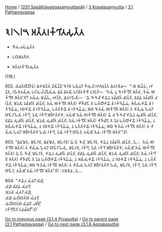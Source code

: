 
[Home](/) / [12S1 Sagāthāvaggasaṃyuttapāḷi](../...md) / [3 Kosalasaṃyutta](...md) / [3.1 Paṭhamavagga](../12S1/3/3.1.md)

# 𑁩𑁇𑁧𑁇𑁫 𑀅𑀢𑁆𑀢𑀭𑀓𑁆𑀔𑀺𑀢𑀲𑀼𑀢𑁆𑀢

* 𑀓𑁄𑀲𑀮𑀲𑀁𑀬𑀼𑀢𑁆𑀢

* 𑀧𑀞𑀫𑀯𑀕𑁆𑀕

* 𑀅𑀢𑁆𑀢𑀭𑀓𑁆𑀔𑀺𑀢𑀲𑀼𑀢𑁆𑀢

(116.)

602\. 𑀲𑀸𑀯𑀢𑁆𑀣𑀺𑀦𑀺𑀤𑀸𑀦𑀁𑁇 𑀏𑀓𑀫𑀦𑁆𑀢𑀁 𑀦𑀺𑀲𑀺𑀦𑁆𑀦𑁄 𑀔𑁄 𑀭𑀸𑀚𑀸 𑀧𑀲𑁂𑀦𑀤𑀺 𑀓𑁄𑀲𑀮𑁄 𑀪𑀕𑀯𑀦𑁆𑀢𑀁 𑀏𑀢𑀤𑀯𑁄𑀘—  “𑀇𑀥 𑀫𑀬𑁆𑀳𑀁, 𑀪𑀦𑁆𑀢𑁂, 𑀭𑀳𑁄𑀕𑀢𑀲𑁆𑀲 𑀧𑀝𑀺𑀲𑀮𑁆𑀮𑀻𑀦𑀲𑁆𑀲 𑀏𑀯𑀁 𑀘𑁂𑀢𑀲𑁄 𑀧𑀭𑀺𑀯𑀺𑀢𑀓𑁆𑀓𑁄 𑀉𑀤𑀧𑀸𑀤𑀺—  ‘𑀓𑁂𑀲𑀁 𑀦𑀼 𑀔𑁄 𑀭𑀓𑁆𑀔𑀺𑀢𑁄 𑀅𑀢𑁆𑀢𑀸, 𑀓𑁂𑀲𑀁 𑀅𑀭𑀓𑁆𑀔𑀺𑀢𑁄 𑀅𑀢𑁆𑀢𑀸’𑀢𑀺? 𑀢𑀲𑁆𑀲 𑀫𑀬𑁆𑀳𑀁, 𑀪𑀦𑁆𑀢𑁂, 𑀏𑀢𑀤𑀳𑁄𑀲𑀺—  ‘𑀬𑁂 𑀔𑁄 𑀓𑁂𑀘𑀺 𑀓𑀸𑀬𑁂𑀦 𑀤𑀼𑀘𑁆𑀘𑀭𑀺𑀢𑀁 𑀘𑀭𑀦𑁆𑀢𑀺, 𑀯𑀸𑀘𑀸𑀬 𑀤𑀼𑀘𑁆𑀘𑀭𑀺𑀢𑀁 𑀘𑀭𑀦𑁆𑀢𑀺, 𑀫𑀦𑀲𑀸 𑀤𑀼𑀘𑁆𑀘𑀭𑀺𑀢𑀁 𑀘𑀭𑀦𑁆𑀢𑀺; 𑀢𑁂𑀲𑀁 𑀅𑀭𑀓𑁆𑀔𑀺𑀢𑁄 𑀅𑀢𑁆𑀢𑀸𑁇 𑀓𑀺𑀜𑁆𑀘𑀸𑀧𑀺 𑀢𑁂 𑀳𑀢𑁆𑀣𑀺𑀓𑀸𑀬𑁄 𑀯𑀸 𑀭𑀓𑁆𑀔𑁂𑀬𑁆𑀬, 𑀅𑀲𑁆𑀲𑀓𑀸𑀬𑁄 𑀯𑀸 𑀭𑀓𑁆𑀔𑁂𑀬𑁆𑀬, 𑀭𑀣𑀓𑀸𑀬𑁄 𑀯𑀸 𑀭𑀓𑁆𑀔𑁂𑀬𑁆𑀬, 𑀧𑀢𑁆𑀢𑀺𑀓𑀸𑀬𑁄 𑀯𑀸 𑀭𑀓𑁆𑀔𑁂𑀬𑁆𑀬; 𑀅𑀣 𑀔𑁄 𑀢𑁂𑀲𑀁 𑀅𑀭𑀓𑁆𑀔𑀺𑀢𑁄 𑀅𑀢𑁆𑀢𑀸𑁇 𑀢𑀁 𑀓𑀺𑀲𑁆𑀲 𑀳𑁂𑀢𑀼? 𑀩𑀸𑀳𑀺𑀭𑀸 𑀳𑁂𑀲𑀸 𑀭𑀓𑁆𑀔𑀸, 𑀦𑁂𑀲𑀸 𑀭𑀓𑁆𑀔𑀸 𑀅𑀚𑁆𑀛𑀢𑁆𑀢𑀺𑀓𑀸; 𑀢𑀲𑁆𑀫𑀸 𑀢𑁂𑀲𑀁 𑀅𑀭𑀓𑁆𑀔𑀺𑀢𑁄 𑀅𑀢𑁆𑀢𑀸𑁇 𑀬𑁂 𑀘 𑀔𑁄 𑀓𑁂𑀘𑀺 𑀓𑀸𑀬𑁂𑀦 𑀲𑀼𑀘𑀭𑀺𑀢𑀁 𑀘𑀭𑀦𑁆𑀢𑀺, 𑀯𑀸𑀘𑀸𑀬 𑀲𑀼𑀘𑀭𑀺𑀢𑀁 𑀘𑀭𑀦𑁆𑀢𑀺, 𑀫𑀦𑀲𑀸 𑀲𑀼𑀘𑀭𑀺𑀢𑀁 𑀘𑀭𑀦𑁆𑀢𑀺; 𑀢𑁂𑀲𑀁 𑀭𑀓𑁆𑀔𑀺𑀢𑁄 𑀅𑀢𑁆𑀢𑀸𑁇 𑀓𑀺𑀜𑁆𑀘𑀸𑀧𑀺 𑀢𑁂 𑀦𑁂𑀯 𑀳𑀢𑁆𑀣𑀺𑀓𑀸𑀬𑁄 𑀭𑀓𑁆𑀔𑁂𑀬𑁆𑀬, 𑀦 𑀅𑀲𑁆𑀲𑀓𑀸𑀬𑁄 𑀭𑀓𑁆𑀔𑁂𑀬𑁆𑀬, 𑀦 𑀭𑀣𑀓𑀸𑀬𑁄 𑀭𑀓𑁆𑀔𑁂𑀬𑁆𑀬, 𑀦 𑀧𑀢𑁆𑀢𑀺𑀓𑀸𑀬𑁄 𑀭𑀓𑁆𑀔𑁂𑀬𑁆𑀬; 𑀅𑀣 𑀔𑁄 𑀢𑁂𑀲𑀁 𑀭𑀓𑁆𑀔𑀺𑀢𑁄 𑀅𑀢𑁆𑀢𑀸𑁇 𑀢𑀁 𑀓𑀺𑀲𑁆𑀲 𑀳𑁂𑀢𑀼? 𑀅𑀚𑁆𑀛𑀢𑁆𑀢𑀺𑀓𑀸 𑀳𑁂𑀲𑀸 𑀭𑀓𑁆𑀔𑀸, 𑀦𑁂𑀲𑀸 𑀭𑀓𑁆𑀔𑀸 𑀩𑀸𑀳𑀺𑀭𑀸; 𑀢𑀲𑁆𑀫𑀸 𑀢𑁂𑀲𑀁 𑀭𑀓𑁆𑀔𑀺𑀢𑁄 𑀅𑀢𑁆𑀢𑀸’”𑀢𑀺𑁇

603\. “𑀏𑀯𑀫𑁂𑀢𑀁, 𑀫𑀳𑀸𑀭𑀸𑀚, 𑀏𑀯𑀫𑁂𑀢𑀁, 𑀫𑀳𑀸𑀭𑀸𑀚𑁇 𑀬𑁂 𑀳𑀺 𑀓𑁂𑀘𑀺, 𑀫𑀳𑀸𑀭𑀸𑀚, 𑀓𑀸𑀬𑁂𑀦 𑀤𑀼𑀘𑁆𑀘𑀭𑀺𑀢𑀁 𑀘𑀭𑀦𑁆𑀢𑀺…𑀧𑁂…  𑀢𑁂𑀲𑀁 𑀅𑀭𑀓𑁆𑀔𑀺𑀢𑁄 𑀅𑀢𑁆𑀢𑀸𑁇 𑀢𑀁 𑀓𑀺𑀲𑁆𑀲 𑀳𑁂𑀢𑀼? 𑀩𑀸𑀳𑀺𑀭𑀸 𑀳𑁂𑀲𑀸, 𑀫𑀳𑀸𑀭𑀸𑀚, 𑀭𑀓𑁆𑀔𑀸, 𑀦𑁂𑀲𑀸 𑀭𑀓𑁆𑀔𑀸 𑀅𑀚𑁆𑀛𑀢𑁆𑀢𑀺𑀓𑀸; 𑀢𑀲𑁆𑀫𑀸 𑀢𑁂𑀲𑀁 𑀅𑀭𑀓𑁆𑀔𑀺𑀢𑁄 𑀅𑀢𑁆𑀢𑀸𑁇 𑀬𑁂 𑀳𑀺 𑀓𑁂𑀘𑀺, 𑀫𑀳𑀸𑀭𑀸𑀚, 𑀓𑀸𑀬𑁂𑀦 𑀲𑀼𑀘𑀭𑀺𑀢𑀁 𑀘𑀭𑀦𑁆𑀢𑀺, 𑀯𑀸𑀘𑀸𑀬 𑀲𑀼𑀘𑀭𑀺𑀢𑀁 𑀘𑀭𑀦𑁆𑀢𑀺, 𑀫𑀦𑀲𑀸 𑀲𑀼𑀘𑀭𑀺𑀢𑀁 𑀘𑀭𑀦𑁆𑀢𑀺; 𑀢𑁂𑀲𑀁 𑀭𑀓𑁆𑀔𑀺𑀢𑁄 𑀅𑀢𑁆𑀢𑀸𑁇 𑀓𑀺𑀜𑁆𑀘𑀸𑀧𑀺 𑀢𑁂 𑀦𑁂𑀯 𑀳𑀢𑁆𑀣𑀺𑀓𑀸𑀬𑁄 𑀭𑀓𑁆𑀔𑁂𑀬𑁆𑀬, 𑀦 𑀅𑀲𑁆𑀲𑀓𑀸𑀬𑁄 𑀭𑀓𑁆𑀔𑁂𑀬𑁆𑀬, 𑀦 𑀭𑀣𑀓𑀸𑀬𑁄 𑀭𑀓𑁆𑀔𑁂𑀬𑁆𑀬, 𑀦 𑀧𑀢𑁆𑀢𑀺𑀓𑀸𑀬𑁄 𑀭𑀓𑁆𑀔𑁂𑀬𑁆𑀬; 𑀅𑀣 𑀔𑁄 𑀢𑁂𑀲𑀁 𑀭𑀓𑁆𑀔𑀺𑀢𑁄 𑀅𑀢𑁆𑀢𑀸𑁇 𑀢𑀁 𑀓𑀺𑀲𑁆𑀲 𑀳𑁂𑀢𑀼? 𑀅𑀚𑁆𑀛𑀢𑁆𑀢𑀺𑀓𑀸 𑀳𑁂𑀲𑀸, 𑀫𑀳𑀸𑀭𑀸𑀚, 𑀭𑀓𑁆𑀔𑀸, 𑀦𑁂𑀲𑀸 𑀭𑀓𑁆𑀔𑀸 𑀩𑀸𑀳𑀺𑀭𑀸; 𑀢𑀲𑁆𑀫𑀸 𑀢𑁂𑀲𑀁 𑀭𑀓𑁆𑀔𑀺𑀢𑁄 𑀅𑀢𑁆𑀢𑀸”𑀢𑀺𑁇 𑀇𑀤𑀫𑀯𑁄𑀘…𑀧𑁂…

604\. _“𑀓𑀸𑀬𑁂𑀦 𑀲𑀁𑀯𑀭𑁄 𑀲𑀸𑀥𑀼,_  
_𑀲𑀸𑀥𑀼 𑀯𑀸𑀘𑀸𑀬 𑀲𑀁𑀯𑀭𑁄;_  
_𑀫𑀦𑀲𑀸 𑀲𑀁𑀯𑀭𑁄 𑀲𑀸𑀥𑀼,_  
_𑀲𑀸𑀥𑀼 𑀲𑀩𑁆𑀩𑀢𑁆𑀣 𑀲𑀁𑀯𑀭𑁄;_  
_𑀲𑀩𑁆𑀩𑀢𑁆𑀣 𑀲𑀁𑀯𑀼𑀢𑁄 𑀮𑀚𑁆𑀚𑀻,_  
_𑀭𑀓𑁆𑀔𑀺𑀢𑁄𑀢𑀺 𑀧𑀯𑀼𑀘𑁆𑀘𑀢𑀻”𑀢𑀺𑁇_  


[Go to previous page (3.1.4 Piyasutta)](3.1.4.md) / [Go to parent page (3.1 Paṭhamavagga)](../12S1/3/3.1.md) / [Go to next page (3.1.6 Appakasutta)](3.1.6.md)


